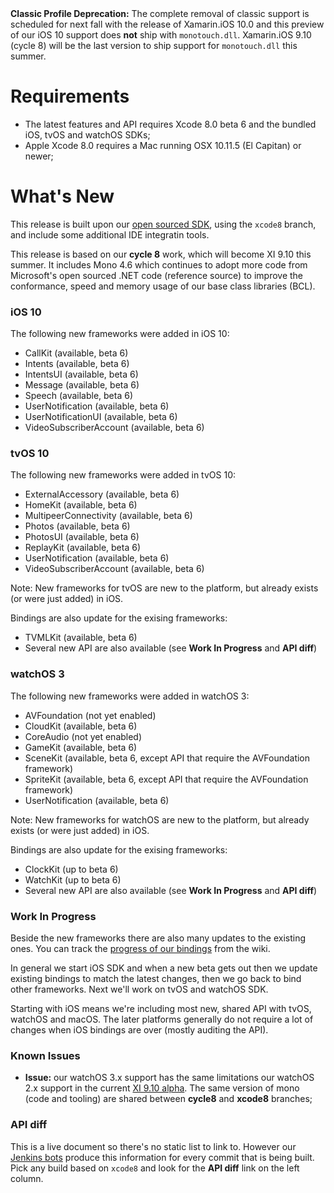 <div class="note">
	<b>Classic Profile Deprecation:</b>
	The complete removal of classic support is scheduled for next fall with the release of Xamarin.iOS 10.0 and
	this preview of our iOS 10 support does <b>not</b> ship with <code>monotouch.dll</code>.
	Xamarin.iOS 9.10 (cycle 8) will be the last version to ship support for <code>monotouch.dll</code> this summer.
</div>

Requirements
============

- The latest features and API requires Xcode 8.0 beta 6 and the bundled iOS, tvOS and watchOS SDKs;
- Apple Xcode 8.0 requires a Mac running OSX 10.11.5 (El Capitan) or newer;

What's New
==========

This release is built upon our [open sourced SDK](https://github.com/xamarin/xamarin-macios),
using the `xcode8` branch, and include some additional IDE integratin tools.

This release is based on our **cycle 8** work, which will become XI 9.10 this summer.
It includes Mono 4.6 which continues to adopt more code from 
Microsoft's open sourced .NET code (reference source) to improve the conformance,
speed and memory usage of our base class libraries (BCL).

### iOS 10

The following new frameworks were added in iOS 10:

* CallKit (available, beta 6)
* Intents (available, beta 6)
* IntentsUI (available, beta 6)
* Message (available, beta 6)
* Speech (available, beta 6)
* UserNotification (available, beta 6)
* UserNotificationUI (available, beta 6)
* VideoSubscriberAccount (available, beta 6)

### tvOS 10

The following new frameworks were added in tvOS 10:

* ExternalAccessory (available, beta 6)
* HomeKit (available, beta 6)
* MultipeerConnectivity (available, beta 6)
* Photos (available, beta 6)
* PhotosUI (available, beta 6)
* ReplayKit (available, beta 6)
* UserNotification (available, beta 6)
* VideoSubscriberAccount (available, beta 6)

Note: New frameworks for tvOS are new to the platform, but already exists (or were just added) in iOS.

Bindings are also update for the exising frameworks:

* TVMLKit (available, beta 6)
* Several new API are also available (see **Work In Progress** and **API diff**)

### watchOS 3

The following new frameworks were added in watchOS 3:

* AVFoundation (not yet enabled)
* CloudKit (available, beta 6)
* CoreAudio (not yet enabled)
* GameKit (available, beta 6)
* SceneKit (available, beta 6, except API that require the AVFoundation framework)
* SpriteKit (available, beta 6, except API that require the AVFoundation framework)
* UserNotification (available, beta 6)

Note: New frameworks for watchOS are new to the platform, but already exists (or were just added) in iOS.

Bindings are also update for the exising frameworks:

* ClockKit (up to beta 6)
* WatchKit (up to beta 6)
* Several new API are also available (see **Work In Progress** and **API diff**)


### Work In Progress

Beside the new frameworks there are also many updates to the existing ones. You can track the [progress of our bindings](https://github.com/xamarin/xamarin-macios/wiki/Bindings) from the wiki.

In general we start iOS SDK and when a new beta gets out then we update existing bindings to match the latest changes, then we go back to bind other frameworks. Next we'll work on tvOS and watchOS SDK.

Starting with iOS means we're including most new, shared API with tvOS, watchOS and macOS. The later platforms generally do not require a lot of changes when iOS bindings are over (mostly auditing the API).


### Known Issues

* **Issue:** our watchOS 3.x support has the same limitations our watchOS 2.x support in the current [XI 9.10 alpha](releases/ios/xamarin.ios_9/xamarin.ios_9.10). The same version of mono (code and tooling) are shared between **cycle8** and **xcode8** branches;


### API diff

This is a live document so there's no static list to link to. However our [Jenkins bots](https://jenkins.mono-project.com/job/xamarin-macios-pr-builder/) produce this information for every commit that is being built. Pick any build based on `xcode8` and look for the **API diff** link on the left column.
